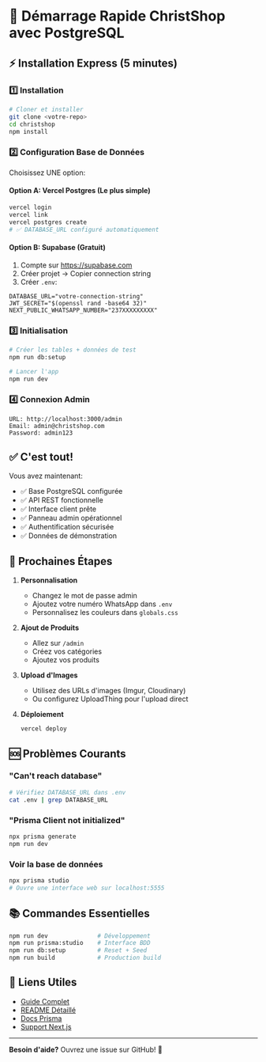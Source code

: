 # 🚀 Démarrage Rapide ChristShop avec PostgreSQL

## ⚡ Installation Express (5 minutes)

### 1️⃣ Installation

```bash
# Cloner et installer
git clone <votre-repo>
cd christshop
npm install
```

### 2️⃣ Configuration Base de Données

Choisissez UNE option:

#### Option A: Vercel Postgres (Le plus simple)
```bash
vercel login
vercel link
vercel postgres create
# ✅ DATABASE_URL configuré automatiquement
```

#### Option B: Supabase (Gratuit)
1. Compte sur https://supabase.com
2. Créer projet → Copier connection string
3. Créer `.env`:
```env
DATABASE_URL="votre-connection-string"
JWT_SECRET="$(openssl rand -base64 32)"
NEXT_PUBLIC_WHATSAPP_NUMBER="237XXXXXXXXX"
```

### 3️⃣ Initialisation

```bash
# Créer les tables + données de test
npm run db:setup

# Lancer l'app
npm run dev
```

### 4️⃣ Connexion Admin

```
URL: http://localhost:3000/admin
Email: admin@christshop.com
Password: admin123
```

## ✅ C'est tout! 

Vous avez maintenant:
- ✅ Base PostgreSQL configurée
- ✅ API REST fonctionnelle
- ✅ Interface client prête
- ✅ Panneau admin opérationnel
- ✅ Authentification sécurisée
- ✅ Données de démonstration

## 🎯 Prochaines Étapes

1. **Personnalisation**
   - Changez le mot de passe admin
   - Ajoutez votre numéro WhatsApp dans `.env`
   - Personnalisez les couleurs dans `globals.css`

2. **Ajout de Produits**
   - Allez sur `/admin`
   - Créez vos catégories
   - Ajoutez vos produits

3. **Upload d'Images**
   - Utilisez des URLs d'images (Imgur, Cloudinary)
   - Ou configurez UploadThing pour l'upload direct

4. **Déploiement**
   ```bash
   vercel deploy
   ```

## 🆘 Problèmes Courants

### "Can't reach database"
```bash
# Vérifiez DATABASE_URL dans .env
cat .env | grep DATABASE_URL
```

### "Prisma Client not initialized"
```bash
npx prisma generate
npm run dev
```

### Voir la base de données
```bash
npx prisma studio
# Ouvre une interface web sur localhost:5555
```

## 📚 Commandes Essentielles

```bash
npm run dev              # Développement
npm run prisma:studio    # Interface BDD
npm run db:setup         # Reset + Seed
npm run build            # Production build
```

## 🔗 Liens Utiles

- [Guide Complet](./MIGRATION_GUIDE.md)
- [README Détaillé](./README.md)
- [Docs Prisma](https://prisma.io/docs)
- [Support Next.js](https://nextjs.org/docs)

---

**Besoin d'aide?** Ouvrez une issue sur GitHub! 🙌
